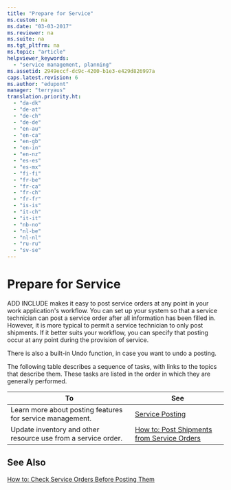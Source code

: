 ```yaml
---
title: "Prepare for Service"
ms.custom: na
ms.date: "03-03-2017"
ms.reviewer: na
ms.suite: na
ms.tgt_pltfrm: na
ms.topic: "article"
helpviewer_keywords: 
  - "service management, planning"
ms.assetid: 2949eccf-dc9c-4200-b1e3-e429d826997a
caps.latest.revision: 6
ms.author: "edupont"
manager: "terryaus"
translation.priority.ht: 
  - "da-dk"
  - "de-at"
  - "de-ch"
  - "de-de"
  - "en-au"
  - "en-ca"
  - "en-gb"
  - "en-in"
  - "en-nz"
  - "es-es"
  - "es-mx"
  - "fi-fi"
  - "fr-be"
  - "fr-ca"
  - "fr-ch"
  - "fr-fr"
  - "is-is"
  - "it-ch"
  - "it-it"
  - "nb-no"
  - "nl-be"
  - "nl-nl"
  - "ru-ru"
  - "sv-se"
---
```

# Prepare for Service
ADD INCLUDE<!--[!INCLUDE[navnow](../ApplicationDesign/includes/navnow_md.md)]--> makes it easy to post service orders at any point in your work application's workflow. You can set up your system so that a service technician can post a service order after all information has been filled in. However, it is more typical to permit a service technician to only post shipments. If it better suits your workflow, you can specify that posting occur at any point during the provision of service.  
  
 There is also a built\-in Undo function, in case you want to undo a posting.  
  
 The following table describes a sequence of tasks, with links to the topics that describe them. These tasks are listed in the order in which they are generally performed.  
  
|**To**|**See**|  
|------------|-------------|  
|Learn more about posting features for service management.|[Service Posting](../Service/service-posting.md)|  
|Update inventory and other resource use from a service order.|[How to: Post Shipments from Service Orders](../Service/how-to-post-shipments-from-service-orders.md)|  
  
## See Also  
 [How to: Check Service Orders Before Posting Them](../Service/how-to-check-service-orders-before-posting-them.md)